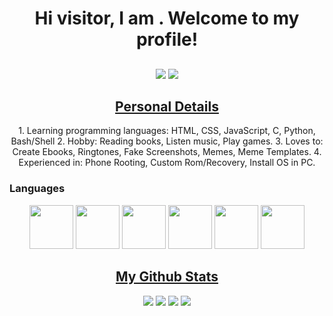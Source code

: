 <h1 align="center">Hi visitor, I am .
Welcome to my profile!</h1>
<h2 align="center"></h2>
<p align="center">
<img src="https://img.shields.io/badge/Profile%20Views-1.7-blue">
<img src="https://img.shields.io/badge/Number%20Of%20Codes%20I've%20written--blue"> 
</p>
<h2 align="center"><u>Personal Details</u></h2>
<p align="center">
1. Learning programming languages: HTML, CSS, JavaScript, C, Python, Bash/Shell
2. Hobby: Reading books, Listen music, Play games.
3. Loves to: Create Ebooks, Ringtones, Fake Screenshots, Memes, Meme Templates.
4. Experienced in: Phone Rooting, Custom Rom/Recovery, Install OS in PC.
</p>
<h3>Languages</h3>
<p align="center">
<img src="https://cdn.jsdelivr.net/npm/simple-icons@3.0.1/icons/python.svg" height="70" width="70">
<img src="https://cdn.jsdelivr.net/npm/simple-icons@3.0.1/icons/java.svg" height="70" width="70">
<img src="https://cdn.jsdelivr.net/npm/simple-icons@3.0.1/icons/php.svg" height="70" width="70">
<img src="https://cdn.jsdelivr.net/npm/simple-icons@3.0.1/icons/c.svg" height="70" width="70">
<img src="https://cdn.jsdelivr.net/npm/simple-icons@3.0.1/icons/html15.svg" height="70" width="70">
<img src="https://cdn.jsdelivr.net/npm/simple-icons@3.0.1/icons/r.svg" height="70" width="70">
</p>
<h2 align="center"><u>My Github Stats</u></h2>
<p align="center">
<img src="https://github-readme-stats.vercel.app/api/top-langs/?username=&layout=compact%22&theme=dark">
<img src="https://github-readme-streak-stats.herokuapp.com/?user=&theme=maroongold">
<img src="https://github-readme-stats.vercel.app/api?username=&count_private=true&show_icons=true&theme=ads-juicy-fresh">
<img src="https://github-profile-trophy.vercel.app/?username=&theme=onedark">
</p>
